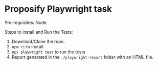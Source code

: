 # Proposify Playwright task
Pre-requisites: Node

Steps to Install and Run the Tests:
1. Download/Clone the repo.
2. `npm ci` to install.
3. `npx playwright test` to run the tests
4. Report generated in the `./playwright-report` folder with an HTML file.
